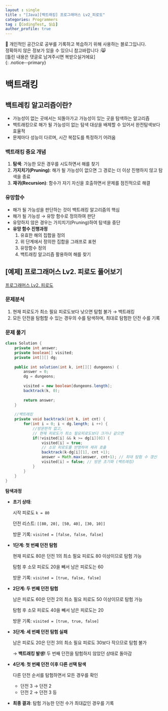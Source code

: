 ```yaml
---
layout : single
title : "[Java][백트래킹] 프로그래머스 Lv2_피로도"
categories: Programmers
tag : [CodingTest, 실습]
author_profile: true
---
```


📌 개인적인 공간으로 공부를 기록하고 복습하기 위해 사용하는 블로그입니다. <br>
정확하지 않은 정보가 있을 수 있으니 참고바랍니다 :😸 <br>
[틀린 내용은 댓글로 남겨주시면 복받으실거에요]  
{: .notice--primary}


# 백트래킹

## 백트레킹 알고리즘이란?

- 가능성이 없는 곳에서는 되돌아가고 가능성이 있는 곳을 탐색하는 알고리즘
- 백트래킹으로 해가 될 가능성이 없는 탐색 대상을 배제할 수 있어서 완전탐색보다 효율적
- 문제마다 성능이 다르며, 시간 복잡도를 특정하기 어려움

### 백트래킹 중요 개념

1. **탐색**: 가능한 모든 경우를 시도하면서 해를 찾기
2. **가지치기(Pruning)**: 해가 될 가능성이 없으면 그 경로는 더 이상 진행하지 않고 탐색을 종료
3. **재귀(Recursion)**: 함수가 자기 자신을 호출하면서 문제를 점진적으로 해결

### 유망함수

- 해가 될 가능성을 판단하는 것이 백트래킹 알고리즘의 핵심
- 해가 될 가능성 → 유망 함수로 정의하여 판단
- 유망하지 않은 경우는 가지치기(Pruning)하여 탐색을 중단
- **유망 함수 진행과정**
    1. 유효한 해의 집합을 정의
    2. 위 단계에서 정의한 집합을 그래프로 표현
    3. 유망함수 정의
    4. 백트래킹 알고리즘 활용하여 해를 찾기
    

## [예제] 프로그래머스 Lv2. 피로도 풀어보기

[프로그래머스 Lv2. 피로도 ](https://school.programmers.co.kr/learn/courses/30/lessons/87946)

### 문제분석

1. 현재 피로도가 최소 필요 피로도보다 낮으면 탐험 불가 → 백트래킹
2. 모든 던전을 탐험할 수 있는 경우의 수를 탐색하며, 최대로 탐험한 던전 수를 기록

### 문제 풀기

```java
class Solution {
    private int answer;
    private boolean[] visited;
    private int[][] dg;
    
    public int solution(int k, int[][] dungeons) {
        answer = 0;
        dg = dungeons;
        
        visited = new boolean[dungeons.length];
        backtrack(k, 0);
        
        return answer;
    }
    
    //백트래킹
    private void backtrack(int k, int cnt) {
        for(int i = 0; i < dg.length; i ++) {
            //방문한적 없고,
            // 현재 피로도가 최소 필요피로도보다 크거나 같으면
            if(!visited[i] && k >= dg[i][0]) {
                visited[i] = true;
                // 소모 피로도를 반영하여 재귀 호출
                backtrack(k-dg[i][1], cnt +1);
                answer = Math.max(answer, cnt+1); // 최대 탐험 수 갱신
                visited[i] = false; // 방문 초기화 (백트래킹)
            }
        }
    }
}
```

**탐색과정**

- **초기 상태**:
    
    시작 피로도 `k = 80`
    
    던전 리스트: `[[80, 20], [50, 40], [30, 10]]`
    
    방문 기록: `visited = [false, false, false]`
    
- **1단계: 첫 번째 던전 탐험**
    
    현재 피로도 80은 던전 1의 최소 필요 피로도 80 이상이므로 탐험 가능
    
    탐험 후 소모 피로도 20을 빼서 남은 피로도는 60
    
    방문 기록: `visited = [true, false, false]`
    
- **2단계: 두 번째 던전 탐험**
    
    남은 피로도 60은 던전 2의 최소 필요 피로도 50 이상이므로 탐험 가능
    
    탐험 후 소모 피로도 40을 빼서 남은 피로도는 20
    
    방문 기록: `visited = [true, true, false]`
    
- **3단계: 세 번째 던전 탐험 실패**
    
    남은 피로도 20은 던전 3의 최소 필요 피로도 30보다 작으므로 탐험 불가
    
    → **백트래킹 발생!** 두 번째 던전을 탐험하지 않았던 상태로 돌아감
    
- **4단계: 첫 번째 던전 이후 다른 선택 탐색**
    
    다른 던전 순서를 탐험하면서 모든 경우를 확인
    
    - 던전 3 → 던전 2
    - 던전 2 → 던전 3 등
- **최종 결과**: 탐험 가능한 던전 수가 최대값인 경우를 기록

<br><br><br><br>